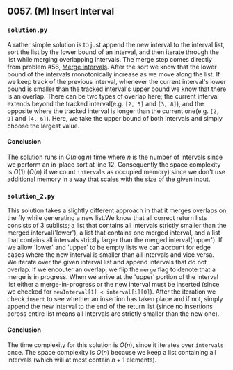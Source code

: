 ## 0057. (M) Insert Interval

### `solution.py`
A rather simple solution is to just append the new interval to the interval list, sort the list by the lower bound of an interval, and then iterate through the list while merging overlapping intervals. The merge step comes directly from problem #56, [Merge Intervals](https://leetcode.com/problems/merge-intervals/). After the sort we know that the lower bound of the intervals monotonically increase as we move along the list. If we keep track of the previous interval, whenever the current interval's lower bound is smaller than the tracked interval's upper bound we know that there is an overlap. There can be two types of overlap here; the current interval extends beyond the tracked interval(e.g. `[2, 5]` and `[3, 8]`), and the opposite where the tracked interval is longer than the current one(e.g. `[2, 9]` and `[4, 6]`). Here, we take the upper bound of both intervals and simply choose the largest value.  

#### Conclusion
The solution runs in $O(n\log n)$ time where $n$ is the number of intervals since we perform an in-place sort at line 12. Consequently the space complexity is $O(1)$ ($O(n)$ if we count `intervals` as occupied memory) since we don't use additional memory in a way that scales with the size of the given input.  
  
  
### `solution_2.py`
This solution takes a slightly different approach in that it merges overlaps on the fly while generating a new list.We know that all correct return lists consists of 3 sublists; a list that contains all intervals strictly smaller than the merged interval('lower'), a list that contains one merged interval, and a list that contains all intervals strictly larger than the merged interval('upper'). If we allow 'lower' and 'upper' to be empty lists we can account for edge cases where the new interval is smaller than all intervals and vice versa.  
We iterate over the given interval list and append intervals that do not overlap. If we encouter an overlap, we flip the `merge` flag to denote that a merge is in progress. When we arrive at the 'upper' portion of the interval list either a merge-in-progress or the new interval must be inserted (since we checked for `newInterval[1] < interval[i][0]`). After the iteration we check `insert` to see whether an insertion has taken place and if not, simply append the new interval to the end of the return list (since no insertions across entire list means all intervals are strictly smaller than the new one).  
  
#### Conclusion
The time complexity for this solution is $O(n)$, since it iterates over `intervals` once. The space complexity is $O(n)$ because we keep a list containing all intervals (which will at most contain $n+1$ elements). 
  
